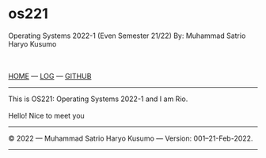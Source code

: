 # os221
Operating Systems 2022-1 (Even Semester 21/22)
By: Muhammad Satrio Haryo Kusumo

  <body>
        
<br /><br />
<a href="/">HOME</a> —
<a href="TXT/mylog.txt">LOG</a> —
<a href="https://github.com/msatrioh/os221/">GITHUB</a>
<br />
<hr />

<p>This is OS221: Operating Systems 2022-1 and I am Rio.
<br /><br />
Hello! Nice to meet you
<br /></p>
<hr />

<p>© 2022 — Muhammad Satrio Haryo Kusumo — Version: 001–21-Feb-2022.</p>
<hr />

<p><br /></p>


  </body>
